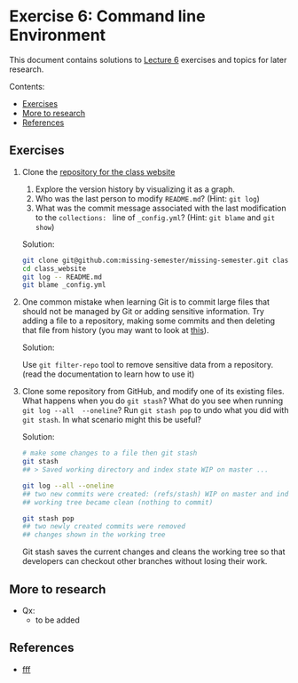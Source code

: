# Exercise 6: Command line Environment

This document contains solutions to [Lecture 6](https://missing.csail.mit.edu/2020/version-control) exercises and topics for later research.

Contents:

* [Exercises](#exercises)
* [More to research](#more-to-research)
* [References](#references)

## Exercises
1.  Clone the [repository for the class website](https://github.com/missing-semester/missing-semester)
    1.  Explore the version history by visualizing it as a graph.
    1.  Who was the last person to modify `README.md`? (Hint: `git log`)
    1.  What was the commit message associated with the last modification to 
        the `collections: ` line of `_config.yml`? (Hint: `git blame` and `git show`)

    Solution:
    ```bash
    git clone git@github.com:missing-semester/missing-semester.git class_website
    cd class_website
    git log -- README.md
    git blame _config.yml
    ```
1.  One common mistake when learning Git is to commit large files that should 
    not be managed by Git or adding sensitive information. Try adding a file 
    to a repository, making some commits and then deleting that file from 
    history (you may want to look at [this](https://help.github.com/articles/removing-sensitive-data-from-a-repository/)).

    Solution:

    Use `git filter-repo` tool to remove sensitive data from a repository. (read
    the documentation to learn how to use it)

1.  Clone some repository from GitHub, and modify one of its existing files. What
    happens when you do `git stash`? What do you see when running `git log --all 
    --oneline`? Run `git stash pop` to undo what you did with `git stash`. In 
    what scenario might this be useful?

    Solution:
    ```bash
    # make some changes to a file then git stash
    git stash
    ## > Saved working directory and index state WIP on master ...

    git log --all --oneline
    ## two new commits were created: (refs/stash) WIP on master and index on master
    ## working tree became clean (nothing to commit)

    git stash pop
    ## two newly created commits were removed
    ## changes shown in the working tree
    ```

    Git stash saves the current changes and cleans the working tree so that developers
    can checkout other branches without losing their work.

## More to research
*   Qx:
    *   to be added

## References
*   [fff]()
